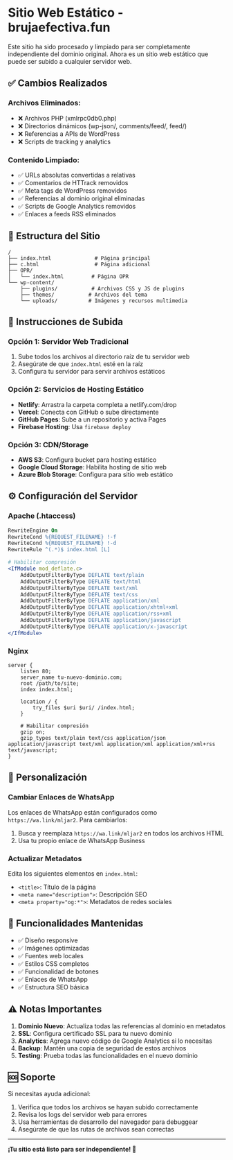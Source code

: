# Sitio Web Estático - brujaefectiva.fun

Este sitio ha sido procesado y limpiado para ser completamente independiente del dominio original. Ahora es un sitio web estático que puede ser subido a cualquier servidor web.

## ✅ Cambios Realizados

### Archivos Eliminados:
- ❌ Archivos PHP (xmlrpc0db0.php)
- ❌ Directorios dinámicos (wp-json/, comments/feed/, feed/)
- ❌ Referencias a APIs de WordPress
- ❌ Scripts de tracking y analytics

### Contenido Limpiado:
- ✅ URLs absolutas convertidas a relativas
- ✅ Comentarios de HTTrack removidos
- ✅ Meta tags de WordPress removidos
- ✅ Referencias al dominio original eliminadas
- ✅ Scripts de Google Analytics removidos
- ✅ Enlaces a feeds RSS eliminados

## 📁 Estructura del Sitio

```
/
├── index.html              # Página principal
├── c.html                  # Página adicional
├── OPR/
│   └── index.html         # Página OPR
└── wp-content/
    ├── plugins/           # Archivos CSS y JS de plugins
    ├── themes/           # Archivos del tema
    └── uploads/          # Imágenes y recursos multimedia
```

## 🚀 Instrucciones de Subida

### Opción 1: Servidor Web Tradicional
1. Sube todos los archivos al directorio raíz de tu servidor web
2. Asegúrate de que `index.html` esté en la raíz
3. Configura tu servidor para servir archivos estáticos

### Opción 2: Servicios de Hosting Estático
- **Netlify**: Arrastra la carpeta completa a netlify.com/drop
- **Vercel**: Conecta con GitHub o sube directamente
- **GitHub Pages**: Sube a un repositorio y activa Pages
- **Firebase Hosting**: Usa `firebase deploy`

### Opción 3: CDN/Storage
- **AWS S3**: Configura bucket para hosting estático
- **Google Cloud Storage**: Habilita hosting de sitio web
- **Azure Blob Storage**: Configura para sitio web estático

## ⚙️ Configuración del Servidor

### Apache (.htaccess)
```apache
RewriteEngine On
RewriteCond %{REQUEST_FILENAME} !-f
RewriteCond %{REQUEST_FILENAME} !-d
RewriteRule ^(.*)$ index.html [L]

# Habilitar compresión
<IfModule mod_deflate.c>
    AddOutputFilterByType DEFLATE text/plain
    AddOutputFilterByType DEFLATE text/html
    AddOutputFilterByType DEFLATE text/xml
    AddOutputFilterByType DEFLATE text/css
    AddOutputFilterByType DEFLATE application/xml
    AddOutputFilterByType DEFLATE application/xhtml+xml
    AddOutputFilterByType DEFLATE application/rss+xml
    AddOutputFilterByType DEFLATE application/javascript
    AddOutputFilterByType DEFLATE application/x-javascript
</IfModule>
```

### Nginx
```nginx
server {
    listen 80;
    server_name tu-nuevo-dominio.com;
    root /path/to/site;
    index index.html;

    location / {
        try_files $uri $uri/ /index.html;
    }

    # Habilitar compresión
    gzip on;
    gzip_types text/plain text/css application/json application/javascript text/xml application/xml application/xml+rss text/javascript;
}
```

## 🔧 Personalización

### Cambiar Enlaces de WhatsApp
Los enlaces de WhatsApp están configurados como `https://wa.link/mljar2`. Para cambiarlos:

1. Busca y reemplaza `https://wa.link/mljar2` en todos los archivos HTML
2. Usa tu propio enlace de WhatsApp Business

### Actualizar Metadatos
Edita los siguientes elementos en `index.html`:
- `<title>`: Título de la página
- `<meta name="description">`: Descripción SEO
- `<meta property="og:*">`: Metadatos de redes sociales

## 📱 Funcionalidades Mantenidas

- ✅ Diseño responsive
- ✅ Imágenes optimizadas
- ✅ Fuentes web locales
- ✅ Estilos CSS completos
- ✅ Funcionalidad de botones
- ✅ Enlaces de WhatsApp
- ✅ Estructura SEO básica

## ⚠️ Notas Importantes

1. **Dominio Nuevo**: Actualiza todas las referencias al dominio en metadatos
2. **SSL**: Configura certificado SSL para tu nuevo dominio
3. **Analytics**: Agrega nuevo código de Google Analytics si lo necesitas
4. **Backup**: Mantén una copia de seguridad de estos archivos
5. **Testing**: Prueba todas las funcionalidades en el nuevo dominio

## 🆘 Soporte

Si necesitas ayuda adicional:
1. Verifica que todos los archivos se hayan subido correctamente
2. Revisa los logs del servidor web para errores
3. Usa herramientas de desarrollo del navegador para debuggear
4. Asegúrate de que las rutas de archivos sean correctas

---

**¡Tu sitio está listo para ser independiente! 🎉**